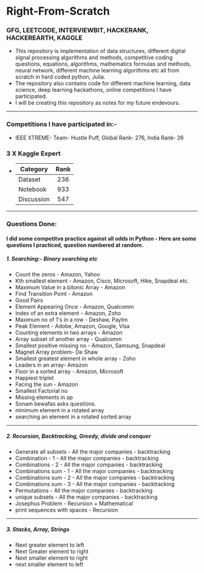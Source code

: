 # Right-From-Scratch 

### GFG, LEETCODE, INTERVIEWBIT, HACKERANK, HACKEREARTH, KAGGLE

- This repository is implementation of data structures, different digital signal processing algorithms and methods, competitive coding questions, equations, algorithms, mathematics formulas and methods, neural network, different machine learning algorithms etc all from scratch in hard coded python, Julia.
- The repository also contains code for different machine learning, data science, deep learning hackathons, online competitions I have participated.   
- I will be creating this repository as notes for my future endevours.
---
### Competitions I have participated in:- 
- IEEE XTREME- Team- Hustle Puff, Global Rank- 276, India Rank- 26

### 3 X Kaggle Expert

 -   | Category                   | Rank              |
     | -------------              |:-----------------:|
     | Dataset                    | 236               |
     | Notebook                   | 933               |
     | Discussion                 | 547               |
     
 ---
 
 ### Questions Done:
 #### I did some competitve practice against all odds in Python - Here are some questions I practiced, question numbered at random.
##### 1. Searching:- Binary searching etc
- Count the zeros - Amazon, Yahoo
- Kth smallest element - Amazon, Cisco, Microsoft, Hike, Snapdeal etc.
- Maximum Value in a bitonic Array - Amazon
- Find Transition Point - Amazon
- Good Pairs
- Element Appearing Once - Amazon, Qualcomm
- Index of an extra element - Amazon, Zoho
- Maximum no of 1's in a row - Deshaw, Paytm
- Peak Element - Adobe, Amazon, Google, Visa
- Counting elements in two arrays - Amazon
- Array subset of another array - Qualcomm
- Smallest positive missing no - Amazon, Samsung, Snapdeal
- Magnet Array problem- De Shaw
- Smallest greatest element in whole array - Zoho
- Leaders in an array- Amazon
- Floor in a sorted array - Amazon, Microsoft
- Happiest triplet 
- Facing the sun - Amazon
- Smallest Factorial no 
- Missing elements in ap
- Sonam bewafas asks questions.
- minimum element in a rotated array
- searching an element in a rotated sorted array 
---
##### 2. Recursion, Backtracking, Greedy, divide and conquer

- Generate all subsets - All the major companies - backtracking
- Combination - 1 - All the major companies - backtracking
- Combinations - 2 - All the major companies - backtracking
- Combinations sum - 1 - All the major companies - backtracking
- Combinations sum - 2 - All the major companies - backtracking
- Combinations sum - 3 - All the major companies - backtracking
- Permutations - All the major companies - backtracking
- unique subsets - All the major companies - backtracking
- Josephus Problem - Recursion + Mathematical
- print sequences with spaces - Recursion 
---
##### 3. Stacks, Array, Strings

- Next greater element to left
- Next Greater element to right
- Next smaller element to right
- next smaller element to left

